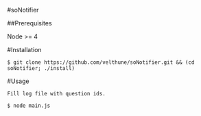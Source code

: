 #soNotifier

##Prerequisites

Node >= 4

#Installation

	$ git clone https://github.com/velthune/soNotifier.git && (cd soNotifier; ./install)

#Usage

	Fill log file with question ids.	

	$ node main.js


